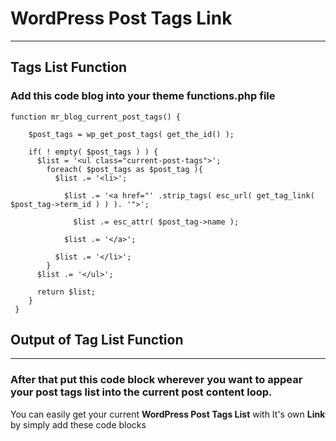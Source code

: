 # WordPress Post Tags Link
----------------------------

## Tags List Function

### Add this code blog into your theme functions.php file

```
function mr_blog_current_post_tags() {

    $post_tags = wp_get_post_tags( get_the_id() );

    if( ! empty( $post_tags ) ) {
      $list = '<ul class="current-post-tags">';
        foreach( $post_tags as $post_tag ){
          $list .= '<li>';

            $list .= '<a href="' .strip_tags( esc_url( get_tag_link( $post_tag->term_id ) ) ). '">';

              $list .= esc_attr( $post_tag->name );

            $list .= '</a>';

          $list .= '</li>';
        }
      $list .= '</ul>';

      return $list;
    }
 }
```

## Output of Tag List Function
---------------------------------------------------------------------------------------------------------------------

### After that put this code block wherever you want to appear your post tags list into the current post content loop.

<footer class="post-footer">
	<?php echo mr_blog_current_post_tags(); ?>
</footer><!-- /.entry-footer -->


You can easily get your current **WordPress Post Tags List** with It's own **Link** by simply add these code blocks
